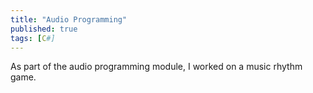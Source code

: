 ```yaml
---
title: "Audio Programming"
published: true
tags: [C#]
---
```


As part of the audio programming module, I worked on a music rhythm game.
